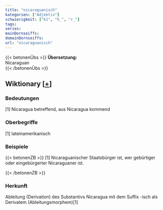 ```yaml
---
title: "nicaraguanisch"
kategorien: ["Adjektiv"]
schwierigkeit: ["k1", "h_", "r_"]
tags:
series:
mainDornseiffs:
domainDornseiffs:
url: "nicaraguanisch"
---
```


{{< betonenÜbs >}}
**Übersetzung:**  
Nicaraguan  
{{< /betonenÜbs >}}

## Wiktionary [[+](https://de.wiktionary.org/wiki/nicaraguanisch)]

### Bedeutungen
[1] Nicaragua betreffend, aus Nicaragua kommend  

### Oberbegriffe
[1] lateinamerikanisch  

### Beispiele
{{< betonenZB >}}
[1] Nicaraguanischer Staatsbürger ist, wer gebürtiger oder eingebürgerter Nicaraguaner ist.  

{{< /betonenZB >}}
### Herkunft
Ableitung (Derivation) des Substantivs Nicaragua mit dem Suffix -isch als Derivatem (Ableitungsmorphem)[1]  


